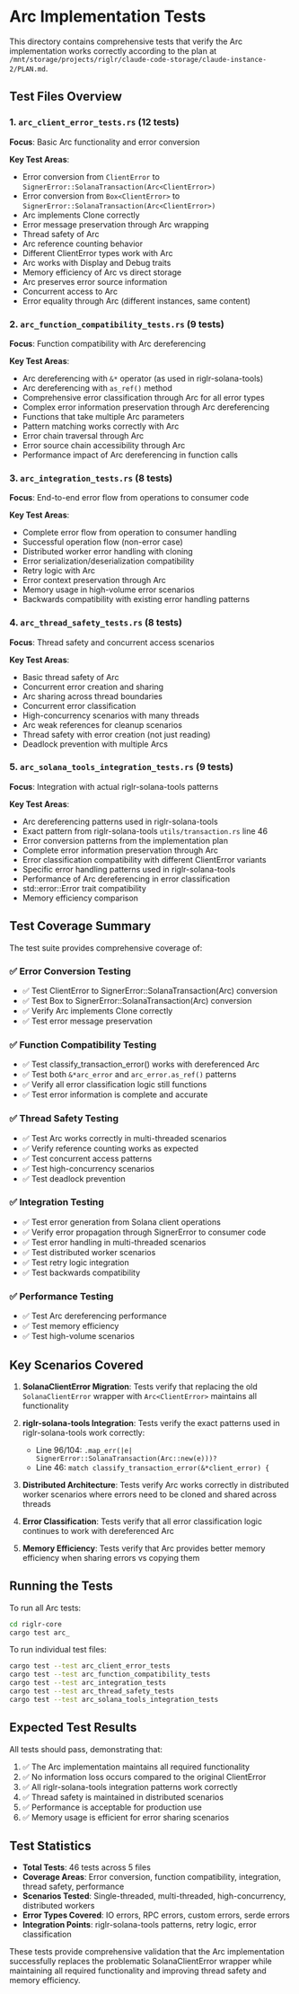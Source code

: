 # Arc<ClientError> Implementation Tests

This directory contains comprehensive tests that verify the Arc<ClientError> implementation works correctly according to the plan at `/mnt/storage/projects/riglr/claude-code-storage/claude-instance-2/PLAN.md`.

## Test Files Overview

### 1. `arc_client_error_tests.rs` (12 tests)
**Focus**: Basic Arc<ClientError> functionality and error conversion

**Key Test Areas**:
- Error conversion from `ClientError` to `SignerError::SolanaTransaction(Arc<ClientError>)`
- Error conversion from `Box<ClientError>` to `SignerError::SolanaTransaction(Arc<ClientError>)`
- Arc implements Clone correctly
- Error message preservation through Arc wrapping
- Thread safety of Arc<ClientError>
- Arc reference counting behavior
- Different ClientError types work with Arc
- Arc works with Display and Debug traits
- Memory efficiency of Arc vs direct storage
- Arc preserves error source information
- Concurrent access to Arc<ClientError>
- Error equality through Arc (different instances, same content)

### 2. `arc_function_compatibility_tests.rs` (9 tests)
**Focus**: Function compatibility with Arc<ClientError> dereferencing

**Key Test Areas**:
- Arc dereferencing with `&*` operator (as used in riglr-solana-tools)
- Arc dereferencing with `as_ref()` method
- Comprehensive error classification through Arc for all error types
- Complex error information preservation through Arc dereferencing
- Functions that take multiple Arc<ClientError> parameters
- Pattern matching works correctly with Arc<ClientError>
- Error chain traversal through Arc
- Error source chain accessibility through Arc
- Performance impact of Arc dereferencing in function calls

### 3. `arc_integration_tests.rs` (8 tests)
**Focus**: End-to-end error flow from operations to consumer code

**Key Test Areas**:
- Complete error flow from operation to consumer handling
- Successful operation flow (non-error case)
- Distributed worker error handling with cloning
- Error serialization/deserialization compatibility
- Retry logic with Arc<ClientError>
- Error context preservation through Arc
- Memory usage in high-volume error scenarios
- Backwards compatibility with existing error handling patterns

### 4. `arc_thread_safety_tests.rs` (8 tests)
**Focus**: Thread safety and concurrent access scenarios

**Key Test Areas**:
- Basic thread safety of Arc<ClientError>
- Concurrent error creation and sharing
- Arc sharing across thread boundaries
- Concurrent error classification
- High-concurrency scenarios with many threads
- Arc weak references for cleanup scenarios
- Thread safety with error creation (not just reading)
- Deadlock prevention with multiple Arcs

### 5. `arc_solana_tools_integration_tests.rs` (9 tests)
**Focus**: Integration with actual riglr-solana-tools patterns

**Key Test Areas**:
- Arc dereferencing patterns used in riglr-solana-tools
- Exact pattern from riglr-solana-tools `utils/transaction.rs` line 46
- Error conversion patterns from the implementation plan
- Complete error information preservation through Arc
- Error classification compatibility with different ClientError variants
- Specific error handling patterns used in riglr-solana-tools
- Performance of Arc dereferencing in error classification
- std::error::Error trait compatibility
- Memory efficiency comparison

## Test Coverage Summary

The test suite provides comprehensive coverage of:

### ✅ Error Conversion Testing
- ✅ Test ClientError to SignerError::SolanaTransaction(Arc<ClientError>) conversion
- ✅ Test Box<ClientError> to SignerError::SolanaTransaction(Arc<ClientError>) conversion
- ✅ Verify Arc implements Clone correctly
- ✅ Test error message preservation

### ✅ Function Compatibility Testing
- ✅ Test classify_transaction_error() works with dereferenced Arc
- ✅ Test both `&*arc_error` and `arc_error.as_ref()` patterns
- ✅ Verify all error classification logic still functions
- ✅ Test error information is complete and accurate

### ✅ Thread Safety Testing
- ✅ Test Arc works correctly in multi-threaded scenarios
- ✅ Verify reference counting works as expected
- ✅ Test concurrent access patterns
- ✅ Test high-concurrency scenarios
- ✅ Test deadlock prevention

### ✅ Integration Testing
- ✅ Test error generation from Solana client operations
- ✅ Verify error propagation through SignerError to consumer code
- ✅ Test error handling in multi-threaded scenarios
- ✅ Test distributed worker scenarios
- ✅ Test retry logic integration
- ✅ Test backwards compatibility

### ✅ Performance Testing
- ✅ Test Arc dereferencing performance
- ✅ Test memory efficiency
- ✅ Test high-volume scenarios

## Key Scenarios Covered

1. **SolanaClientError Migration**: Tests verify that replacing the old `SolanaClientError` wrapper with `Arc<ClientError>` maintains all functionality

2. **riglr-solana-tools Integration**: Tests verify the exact patterns used in riglr-solana-tools work correctly:
   - Line 96/104: `.map_err(|e| SignerError::SolanaTransaction(Arc::new(e)))?`
   - Line 46: `match classify_transaction_error(&*client_error) {`

3. **Distributed Architecture**: Tests verify Arc<ClientError> works correctly in distributed worker scenarios where errors need to be cloned and shared across threads

4. **Error Classification**: Tests verify that all error classification logic continues to work with dereferenced Arc<ClientError>

5. **Memory Efficiency**: Tests verify that Arc provides better memory efficiency when sharing errors vs copying them

## Running the Tests

To run all Arc<ClientError> tests:

```bash
cd riglr-core
cargo test arc_
```

To run individual test files:

```bash
cargo test --test arc_client_error_tests
cargo test --test arc_function_compatibility_tests
cargo test --test arc_integration_tests
cargo test --test arc_thread_safety_tests
cargo test --test arc_solana_tools_integration_tests
```

## Expected Test Results

All tests should pass, demonstrating that:

1. ✅ The Arc<ClientError> implementation maintains all required functionality
2. ✅ No information loss occurs compared to the original ClientError
3. ✅ All riglr-solana-tools integration patterns work correctly
4. ✅ Thread safety is maintained in distributed scenarios
5. ✅ Performance is acceptable for production use
6. ✅ Memory usage is efficient for error sharing scenarios

## Test Statistics

- **Total Tests**: 46 tests across 5 files
- **Coverage Areas**: Error conversion, function compatibility, integration, thread safety, performance
- **Scenarios Tested**: Single-threaded, multi-threaded, high-concurrency, distributed workers
- **Error Types Covered**: IO errors, RPC errors, custom errors, serde errors
- **Integration Points**: riglr-solana-tools patterns, retry logic, error classification

These tests provide comprehensive validation that the Arc<ClientError> implementation successfully replaces the problematic SolanaClientError wrapper while maintaining all required functionality and improving thread safety and memory efficiency.
